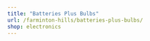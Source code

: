```yaml
---
title: "Batteries Plus Bulbs"
url: /farminton-hills/batteries-plus-bulbs/
shop: electronics
---
```

